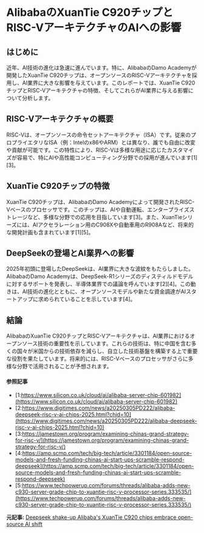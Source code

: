 # AlibabaのXuanTie C920チップとRISC-VアーキテクチャのAIへの影響

## はじめに

近年、AI技術の進化は急速に進んでいます。特に、AlibabaのDamo Academyが開発したXuanTie C920チップは、オープンソースのRISC-Vアーキテクチャを採用し、AI業界に大きな影響を与えています。このレポートでは、XuanTie C920チップとRISC-Vアーキテクチャの特徴、そしてこれらがAI業界に与える影響について分析します。

## RISC-Vアーキテクチャの概要

RISC-Vは、オープンソースの命令セットアーキテクチャ（ISA）です。従来のプロプライエタリなISA（例：Intelのx86やARM）とは異なり、誰でも自由に改変や貢献が可能です。この特性により、RISC-Vは多様な用途に応じたカスタマイズが容易で、特にAIや高性能コンピューティング分野での採用が進んでいます[1][3]。

## XuanTie C920チップの特徴

XuanTie C920チップは、AlibabaのDamo Academyによって開発されたRISC-Vベースのプロセッサです。このチップは、AIや自動運転、エンタープライズストレージなど、多様な分野での応用を目指しています[3]。また、XuanTieシリーズには、AIアクセラレーション用のC908Xや自動車用のR908Aなど、将来的な開発計画も含まれています[1][5]。

## DeepSeekの登場とAI業界への影響

2025年初頭に登場したDeepSeekは、AI業界に大きな波紋をもたらしました。AlibabaのDamo Academyは、DeepSeek-R1シリーズのディスティルドモデルに対するサポートを発表し、半導体業界での議論を呼んでいます[2][4]。この動きは、AI技術の進化とともに、オープンソースモデルや新たな資金調達がAIスタートアップに求められていることを示しています[4]。

## 結論

AlibabaのXuanTie C920チップとRISC-Vアーキテクチャは、AI業界におけるオープンソース技術の重要性を示しています。これらの技術は、特に中国を含む多くの国々が米国からの技術依存を減らし、自立した技術基盤を構築する上で重要な役割を果たしています。将来的には、RISC-Vベースのプロセッサがさらに多様な分野で活用されることが予想されます。

#### 参照記事
- [1:https://www.silicon.co.uk/cloud/ai/alibaba-server-chip-601982](https://www.silicon.co.uk/cloud/ai/alibaba-server-chip-601982)
- [2:https://www.digitimes.com/news/a20250305PD222/alibaba-deepseek-risc-v-ai-chips-2025.html?chid=10](https://www.digitimes.com/news/a20250305PD222/alibaba-deepseek-risc-v-ai-chips-2025.html?chid=10)
- [3:https://jamestown.org/program/examining-chinas-grand-strategy-for-risc-v/](https://jamestown.org/program/examining-chinas-grand-strategy-for-risc-v/)
- [4:https://amp.scmp.com/tech/big-tech/article/3301184/open-source-models-and-fresh-funding-chinas-ai-start-ups-scramble-respond-deepseek](https://amp.scmp.com/tech/big-tech/article/3301184/open-source-models-and-fresh-funding-chinas-ai-start-ups-scramble-respond-deepseek)
- [5:https://www.techpowerup.com/forums/threads/alibaba-adds-new-c930-server-grade-chip-to-xuantie-risc-v-processor-series.333535/](https://www.techpowerup.com/forums/threads/alibaba-adds-new-c930-server-grade-chip-to-xuantie-risc-v-processor-series.333535/)


**元記事:** [Deepseek shake-up Alibaba's XuanTie C920 chips embrace open-source AI shift](https://www.digitimes.com/news/a20250305PD222/alibaba-deepseek-risc-v-ai-chips-2025.html)